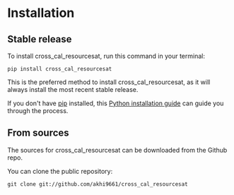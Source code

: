 # Installation

## Stable release

To install cross_cal_resourcesat, run this command in your terminal:

```
pip install cross_cal_resourcesat
```

This is the preferred method to install cross_cal_resourcesat, as it will always install the most recent stable release.

If you don't have [pip](https://pip.pypa.io) installed, this [Python installation guide](http://docs.python-guide.org/en/latest/starting/installation/) can guide you through the process.

## From sources

The sources for cross_cal_resourcesat can be downloaded from the Github repo.

You can clone the public repository:

```
git clone git://github.com/akhi9661/cross_cal_resourcesat
```
